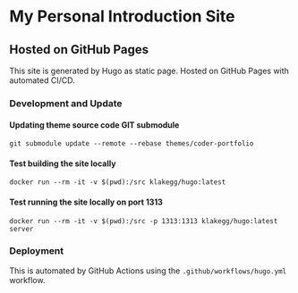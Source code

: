 # My Personal Introduction Site

## Hosted on GitHub Pages
This site is generated by Hugo as static page. Hosted on GitHub Pages with automated CI/CD.


### Development and Update

#### Updating theme source code GIT submodule

`git submodule update --remote --rebase themes/coder-portfolio`

#### Test building the site locally

`docker run --rm -it -v $(pwd):/src klakegg/hugo:latest`

#### Test running the site locally on port 1313

`docker run --rm -it -v $(pwd):/src -p 1313:1313 klakegg/hugo:latest server`


### Deployment

This is automated by GitHub Actions using the `.github/workflows/hugo.yml` workflow.